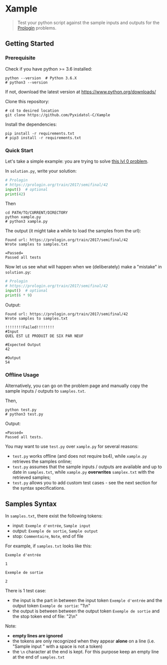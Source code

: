 # Xample

> Test your python script against the sample inputs and outputs for the [Prologin](https://prologin.org) problems.

## Getting Started
### Prerequisite
Check if you have python >= 3.6 installed:

    python --version  # Python 3.6.X
    # python3 --version

If not, download the latest version at https://www.python.org/downloads/

Clone this repository:

    # cd to desired location
    git clone https://github.com/Pyxidatol-C/Xample

Install the dependencies:

    pip install -r requirements.txt 
    # pip3 install -r requirements.txt

### Quick Start
Let's take a simple example: you are trying to solve [this lvl 0 problem](https://prologin.org/train/2017/semifinal/42). 

In `solution.py`, write your solution:

```python
# Prologin
# https://prologin.org/train/2017/semifinal/42
input()  # optional
print(42)
```

Then

    cd PATH/TO/CURRENT/DIRECTORY
    python xample.py
    # python3 xample.py

The output (it might take a while to load the samples from the url):
    
    Found url: https://prologin.org/train/2017/semifinal/42
    Wrote samples to samples.txt

    =Passed=
    Passed all tests

Now let us see what will happen when we (deliberately) make a "mistake" in `solution.py`:

```python
# Prologin
# https://prologin.org/train/2017/semifinal/42
input()  # optional
print(6 * 9)
```
    
Output:

    Found url: https://prologin.org/train/2017/semifinal/42
    Wrote samples to samples.txt
    
    !!!!!!!!Failed!!!!!!!!
    #Input
    QUEL EST LE PRODUIT DE SIX PAR NEUF
    
    #Expected Output
    42
    
    #Output
    54
 
### Offline Usage
Alternatively, you can go on the problem page and manually copy the sample inputs / outputs to `samples.txt`.

Then, 
 
    python test.py
    # python3 test.py

Output:
    
    =Passed=
    Passed all tests.

You may want to use `test.py` over `xample.py` for several reasons:
- `test.py` works offline (and does not require bs4), while `xample.py` retrieves the samples online;
- `test.py` assumes that the sample inputs / outputs are available and up to date in `samples.txt`, 
   while `xample.py` **overwrites** `samplex.txt` with the retrieved samples;
- `test.py` allows you to add custom test cases - see the next section for the syntax specifications. 


## Samples Syntax
In `samples.txt`, there exist the following tokens:
- input: `Exemple d'entrée`, `Sample input`
- output: `Exemple de sortie`, `Sample output`
- stop: `Commentaire`, `Note`, end of file

For example, if `samples.txt` looks like this:

    Exemple d'entrée
    
    1
    
    Exemple de sortie
    
    2

There is 1 test case: 
- the input is the part in between the input token `Exemple d'entrée` and the output token `Exemple de sortie`: "1\n"
- the output is between between the output token `Exemple de sortie` and the stop token end of file: "2\n"

Note:
- **empty lines are ignored**
- the tokens are only recognized when they appear **alone** on a line (i.e. "Sample input " with a space is not a token)
- the `\n` character at the end is kept. For this purpose keep an empty line at the end of `samples.txt` 
